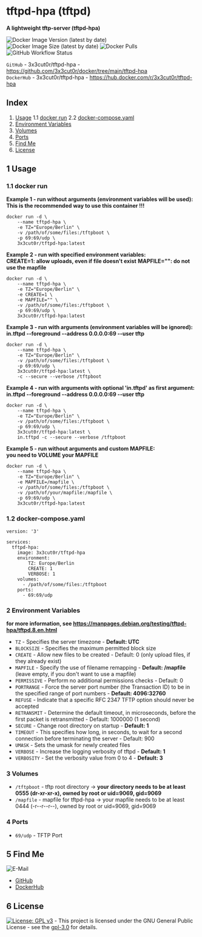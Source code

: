 # tftpd-hpa (tftpd)

**A lightweight tftp-server (tftpd-hpa)**

![Docker Image Version (latest by date)](https://img.shields.io/docker/v/3x3cut0r/tftpd-hpa)
![Docker Image Size (latest by date)](https://img.shields.io/docker/image-size/3x3cut0r/tftpd-hpa)
![Docker Pulls](https://img.shields.io/docker/pulls/3x3cut0r/tftpd-hpa)
![GitHub Workflow Status](https://img.shields.io/github/workflow/status/3x3cut0r/docker/build%20tftpd-hpa)

`GitHub` - 3x3cut0r/tftpd-hpa - https://github.com/3x3cut0r/docker/tree/main/tftpd-hpa  
`DockerHub` - 3x3cut0r/tftpd-hpa - https://hub.docker.com/r/3x3cut0r/tftpd-hpa  
## Index

1. [Usage](#usage)
  1.1 [docker run](#dockerrun)
  2.2 [docker-compose.yaml](#dockercompose)
2. [Environment Variables](#environment-variables)
3. [Volumes](#volumes)
4. [Ports](#ports)
5. [Find Me](#findme)
6. [License](#license)

## 1 Usage <a name="usage"></a>

### 1.1 docker run <a name="dockerrun"></a>

**Example 1 - run without arguments (environment variables will be used):**  
**This is the recommended way to use this container !!!**
```shell
docker run -d \
    --name tftpd-hpa \
    -e TZ="Europe/Berlin" \
    -v /path/of/some/files:/tftpboot \
    -p 69:69/udp \
    3x3cut0r/tftpd-hpa:latest
```

**Example 2 - run with specified environment variables:**  
**CREATE=1: allow uploads, even if file doesn't exist**
**MAPFILE="": do not use the mapfile**
```shell
docker run -d \
    --name tftpd-hpa \
    -e TZ="Europe/Berlin" \
    -e CREATE=1 \
    -e MAPFILE="" \
    -v /path/of/some/files:/tftpboot \
    -p 69:69/udp \
    3x3cut0r/tftpd-hpa:latest
```

**Example 3 - run with arguments (environment variables will be ignored):**  
**in.tftpd --foreground --address 0.0.0.0:69 --user tftp <your arguments>**
```shell
docker run -d \
    --name tftpd-hpa \
    -e TZ="Europe/Berlin" \
    -v /path/of/some/files:/tftpboot \
    -p 69:69/udp \
    3x3cut0r/tftpd-hpa:latest \
    -c --secure --verbose /tftpboot
```

**Example 4 - run with arguments with optional 'in.tftpd' as first argument:**  
**in.tftpd --foreground --address 0.0.0.0:69 --user tftp <your arguments>**
```shell
docker run -d \
    --name tftpd-hpa \
    -e TZ="Europe/Berlin" \
    -v /path/of/some/files:/tftpboot \
    -p 69:69/udp \
    3x3cut0r/tftpd-hpa:latest \
    in.tftpd -c --secure --verbose /tftpboot
```

**Example 5 - run without arguments and custom MAPFILE:**  
**you need to VOLUME your MAPFILE**
```shell
docker run -d \
    --name tftpd-hpa \
    -e TZ="Europe/Berlin" \
    -e MAPFILE=/mapfile \
    -v /path/of/some/files:/tftpboot \
    -v /path/of/your/mapfile:/mapfile \
    -p 69:69/udp \
    3x3cut0r/tftpd-hpa:latest
```

### 1.2 docker-compose.yaml <a name="docker-compose"></a>

```shell
version: '3'

services:
  tftpd-hpa:
    image: 3x3cut0r/tftpd-hpa
    environment:
        TZ: Europe/Berlin
        CREATE: 1
        VERBOSE: 1
    volumes:
      - /path/of/some/files:/tftpboot
    ports:
      - 69:69/udp
```

### 2 Environment Variables <a name="environment-variables"></a>
**for more information, see https://manpages.debian.org/testing/tftpd-hpa/tftpd.8.en.html**

* `TZ` - Specifies the server timezone - **Default: UTC**  
* `BLOCKSIZE` - Specifies the maximum permitted block size  
* `CREATE` - Allow new files to be created - Default: 0 (only upload files, if they already exist)  
* `MAPFILE` - Specify the use of filename remapping - **Default: /mapfile**  
(leave empty, if you don't want to use a mapfile)  
* `PERMISSIVE` - Perform no additional permissions checks - Default: 0  
* `PORTRANGE` - Force the server port number (the Transaction ID) to be in the specified range of port numbers - **Default: 4096:32760**  
* `REFUSE` - Indicate that a specific RFC 2347 TFTP option should never be accepted  
* `RETRANSMIT` - Determine the default timeout, in microseconds, before the first packet is retransmitted - Default: 1000000 (1 second)  
* `SECURE` - Change root directory on startup - **Default: 1**  
* `TIMEOUT` - This specifies how long, in seconds, to wait for a second connection before terminating the server - Default: 900  
* `UMASK` - Sets the umask for newly created files  
* `VERBOSE` - Increase the logging verbosity of tftpd - **Default: 1**  
* `VERBOSITY` - Set the verbosity value from 0 to 4 - **Default: 3**  

### 3 Volumes <a name="volumes"></a>

* `/tftpboot` - tftp root directory -> **your directory needs to be at least 0555 (dr-xr-xr-x), owned by root or uid=9069, gid=9069**  
* `/mapfile`  - mapfile for tftpd-hpa -> your mapfile needs to be at least 0444 (-r--r--r--), owned by root or uid=9069, gid=9069  

### 4 Ports <a name="ports"></a>

* `69/udp` - TFTP Port  



## 5 Find Me <a name="findme"></a>

![E-Mail](https://img.shields.io/badge/E--Mail-executor55%40gmx.de-red)
* [GitHub](https://github.com/3x3cut0r)
* [DockerHub](https://hub.docker.com/u/3x3cut0r)

## 6 License <a name="license"></a>

[![License: GPL v3](https://img.shields.io/badge/License-GPLv3-blue.svg)](https://www.gnu.org/licenses/gpl-3.0) - This project is licensed under the GNU General Public License - see the [gpl-3.0](https://www.gnu.org/licenses/gpl-3.0.en.html) for details.
